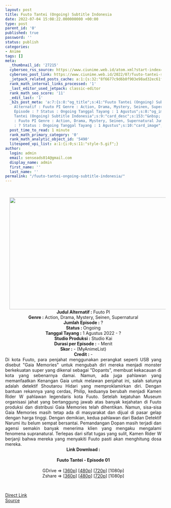 ```yaml
---
layout: post
title: Fuuto Tantei (Ongoing) Subtitle Indonesia
date: 2022-07-04 15:08:22.000000000 +00:00
type: post
parent_id: '0'
published: true
password: ''
status: publish
categories:
- Anime
tags: []
meta:
  _thumbnail_id: '27215'
  cyberseo_rss_source: https://www.ciunime.web.id/atom.xml?start-index=1
  cyberseo_post_link: https://www.ciunime.web.id/2022/07/fuuto-tantei-subtitle-indonesia.html
  _jetpack_related_posts_cache: a:1:{s:32:"8f6677c9d6b0f903e98ad32ec61f8deb";a:2:{s:7:"expires";i:1663418948;s:7:"payload";a:3:{i:0;a:1:{s:2:"id";i:28795;}i:1;a:1:{s:2:"id";i:29317;}i:2;a:1:{s:2:"id";i:29877;}}}}
  rank_math_internal_links_processed: '1'
  _last_editor_used_jetpack: classic-editor
  rank_math_seo_score: '11'
  _edit_last: '1'
  _b2s_post_meta: 'a:7:{s:8:"og_title";s:41:"Fuuto Tantei (Ongoing) Subtitle Indonesia";s:7:"og_desc";s:153:"&nbsp;   Judul
    Alternatif : Fuuto PI Genre : Action, Drama, Mystery, Seinen, Supernatural Jumlah
    Episode : ? Status : Ongoing Tanggal Tayang : 1 Agustus";s:8:"og_image";s:94:"https://kusonime.eu.org/wp-content/uploads/2022/07/fuuto-tantei-ongoing-subtitle-indonesia.png";s:12:"og_image_alt";s:0:"";s:10:"card_title";s:41:"Fuuto
    Tantei (Ongoing) Subtitle Indonesia";s:9:"card_desc";s:153:"&nbsp;   Judul Alternatif
    : Fuuto PI Genre : Action, Drama, Mystery, Seinen, Supernatural Jumlah Episode
    : ? Status : Ongoing Tanggal Tayang : 1 Agustus";s:10:"card_image";s:94:"https://kusonime.eu.org/wp-content/uploads/2022/07/fuuto-tantei-ongoing-subtitle-indonesia.png";}'
  post_time_to_read: 1 minute
  rank_math_primary_category: '0'
  rank_math_analytic_object_id: '5490'
  litespeed_vpi_list: a:1:{i:0;s:11:"style-5.gif";}
author:
  login: admin
  email: senseads014@gmail.com
  display_name: admin
  first_name: ''
  last_name: ''
permalink: "/fuuto-tantei-ongoing-subtitle-indonesia/"
---
```

<p>&nbsp;</p>
<div class="separator" style="clear: both; text-align: center;"><a style="margin-left: 1em; margin-right: 1em;" href="https://blogger.googleusercontent.com/img/b/R29vZ2xl/AVvXsEisWUalnnkFUuFhjr8rIAjwIYS65dXq8A9tWzdN6lLve1qqh1zgwPyDHa3cJE2CbwNjVtsyjzcjB6PmlKkSQ5-m8QgMtQOZosoJ5oDY2Rs5EMzGyxT6hsy-pHKJNAafsK4bvTVGKQW-qBWnD4y5eYjIlgWsXhu47Kj4f42veuxmPog3rBRbeJTmMQPt/s1280/Fuuto%20Tantei.png"><img src="{{ site.baseurl }}/assets/2022/07/Fuuto%20Tantei.png" width="640" height="360" border="0" data-original-height="720" data-original-width="1280" /></a></div>
<div class="separator" style="clear: both; text-align: center;"></div>
<div style="text-align: center;"><b>Judul</b><b><b> Alternatif</b> :</b> Fuuto PI</div>
<div style="text-align: center;"><b><b>Genre :</b></b> Action, Drama, Mystery, Seinen, Supernatural</div>
<div style="text-align: center;"><b>Jumlah Episode :</b> ?<br />
<b>Status : </b>Ongoing<br />
<b>Tanggal Tayang :</b> 1 Agustus 2022 - ?<br />
<b>Studio Produksi :</b> Studio Kai<br />
<b>Durasi per Episode :</b> - Menit</div>
<div style="text-align: center;"><b>Skor :</b> - (MyAnimeList)</div>
<div style="text-align: center;"><b>Credit :</b> -</div>
<div style="text-align: center;"></div>
<div style="text-align: justify;">Di kota Fuuto, para penjahat menggunakan perangkat seperti USB yang disebut "Gaia Memories" untuk mengubah diri mereka menjadi monster berkekuatan super yang dikenal sebagai "Dopants", membuat kekacauan di kota yang sebenarnya damai. Namun, ada juga pahlawan yang memanfaatkan Kenangan Gaia untuk melawan penjahat ini, salah satunya adalah detektif Shoutarou Hidari yang memproklamirkan diri. Dengan bantuan rekannya yang cerdas, Philip, keduanya berubah menjadi Kamen Rider W pahlawan legendaris kota Fuuto. Setelah kejatuhan Museum organisasi jahat yang bertanggung jawab atas banyak kejahatan di Fuuto produksi dan distribusi Gaia Memories telah dihentikan. Namun, sisa-sisa Gaia Memories masih tetap ada di masyarakat dan dijual di pasar gelap dengan harga tinggi. Dengan demikian, kedua pahlawan dari Badan Detektif Narumi itu belum sempat bersantai. Pemandangan Dopan masih terjadi dan agensi semakin banyak menerima klien yang mengaku mengalami fenomena supranatural. Terlepas dari sifat tugas yang sulit, Kamen Rider W berjanji bahwa mereka yang menyakiti Fuuto pasti akan menghitung dosa mereka.</div>
<div style="text-align: justify;"></div>
<div style="text-align: justify;"></div>
<div style="text-align: center;">
<div style="text-align: center;">
<div style="text-align: left;">
<div style="text-align: center;"><b>Link Download :</b></div>
<div style="text-align: center;"><b> </b></div>
<div style="text-align: center;"><span style="text-align: left;"><b>Fuuto Tantei </b></span><b>- Episode 01</b></div>
<div style="text-align: center;"><b> </b></div>
<div style="text-align: center;">GDrive =&gt; [<a href="http://www.solidfiles.com/v/3YdDYaDAWjpkm" target="_blank" rel="noopener">360p</a>] [<a href="http://www.solidfiles.com/v/v5NKBGvkMK7L8" target="_blank" rel="noopener">480p</a>] [<a href="http://www.solidfiles.com/v/wpWYj2WKawMVd" target="_blank" rel="noopener">720p</a>] [1080p]</div>
<div style="text-align: center;">Zshare =&gt; [<a href="https://www71.zippyshare.com/v/vUTBL8IP/file.html" target="_blank" rel="noopener">360p</a>] [<a href="https://www71.zippyshare.com/v/YYfN1hQQ/file.html" target="_blank" rel="noopener">480p</a>] [<a href="https://www71.zippyshare.com/v/DLLxdxjo/file.html" target="_blank" rel="noopener">720p</a>] [1080p]</div>
</div>
</div>
</div>
<p>&nbsp;</p>
<div class="divbtn"><a class="btn" href="https://handymansurrender.com/fihup8buzv?key=94550f7ce39444073321dde3b8782f97"><i class="fa fa-download"></i> Direct Link</a><br />
<a href="https://www.ciunime.web.id/2022/07/fuuto-tantei-subtitle-indonesia.html">Source</a></div>
